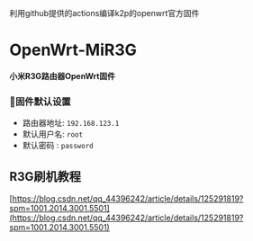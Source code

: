 利用github提供的actions编译k2p的openwrt官方固件  

# OpenWrt-MiR3G
**小米R3G路由器OpenWrt固件**

### 🎯固件默认设置   

- 路由器地址: `192.168.123.1`   
- 默认用户名: `root`   
- 默认密码  : `password`

## R3G刷机教程

[https://blog.csdn.net/qq_44396242/article/details/125291819?spm=1001.2014.3001.5501](https://blog.csdn.net/qq_44396242/article/details/125291819?spm=1001.2014.3001.5501)

